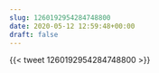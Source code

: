 ```yaml
---
slug: 1260192954284748800
date: 2020-05-12 12:59:48+00:00
draft: false
---
```


{{< tweet 1260192954284748800 >}}
